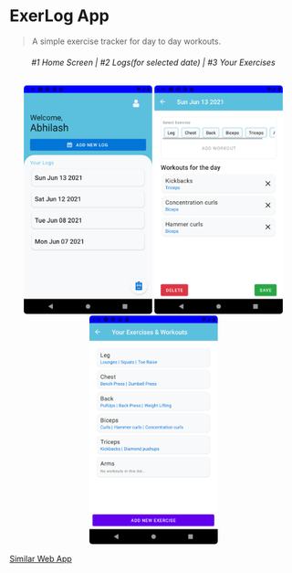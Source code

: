 # ExerLog App

> A simple exercise tracker for day to day workouts.

<div align="center">
<h6>
#1 Home Screen | #2 Logs(for selected date) | #3 Your Exercises 
</h6>
</div>

<div align="center">
<img src="client/assets/screenshots/Screenshot_1623583766.png" style="border-radius:5px;" alt="Home" height="400">
<img src="client/assets/screenshots/Screenshot_1623583771.png" style="border-radius:5px;" alt="Log" height="400">
<img src="client/assets/screenshots/Screenshot_1623583775.png" style="border-radius:5px;" alt="Exercise" height="400">
</div>

[Similar Web App](https://github.com/A7abhilash/exerlog)
